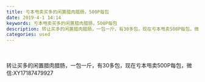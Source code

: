 ```yaml
---
title: 亏本甩卖买多的闲置腊肉腊肠，500P每包
date: 2019-4-1 14:14
keywords: 亏本甩卖买多的闲置腊肉腊肠，500P每包
description: 转让买多的闲置腊肉腊肠，一包一斤，有30多包，现在亏本甩卖500P每包，微信:XY17187479927
categories: used
---
```

<td class="t_f" id="postmessage_3364894">

<br/>
<br/>
转让买多的闲置腊肉腊肠，一包一斤，有30多包，现在亏本甩卖500P每包，微信:XY17187479927<br/>
<br/>
<img alt="" border="0" class="zoom" data-cf-modified-b93deda7d3175c9637c26831-="" file="http://www.flw.ph/data/appbyme/upload/image/201904/01/487ImS6iQp9w.jpg" id="aimg_gJttw" lazyloadthumb="1" onclick="" onmouseover="" src="http://www.flw.ph/data/appbyme/upload/image/201904/01/487ImS6iQp9w.jpg"/><br/>
<img alt="" border="0" class="zoom" data-cf-modified-b93deda7d3175c9637c26831-="" file="http://www.flw.ph/data/appbyme/upload/image/201904/01/uzawaIzcZIih.jpg" id="aimg_wtA06" lazyloadthumb="1" onclick="" onmouseover="" src="http://www.flw.ph/data/appbyme/upload/image/201904/01/uzawaIzcZIih.jpg"/><br/>
<img alt="" border="0" class="zoom" data-cf-modified-b93deda7d3175c9637c26831-="" file="http://www.flw.ph/data/appbyme/upload/image/201904/01/pyFacvmuqjhD.jpg" id="aimg_s01f4" lazyloadthumb="1" onclick="" onmouseover="" src="http://www.flw.ph/data/appbyme/upload/image/201904/01/pyFacvmuqjhD.jpg"/><br/>
</td>
